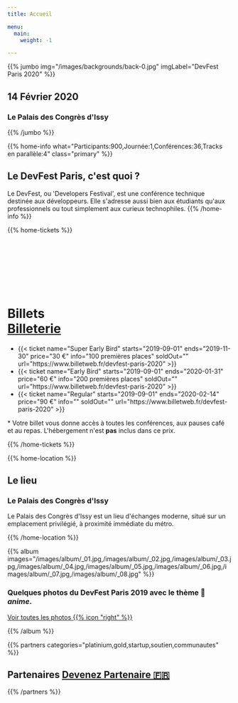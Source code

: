 ```yaml
---
title: Accueil

menu:
  main:
    weight: -1

---
```


{{% jumbo img="/images/backgrounds/back-0.jpg" imgLabel="DevFest Paris 2020" %}}

## 14 Février 2020
### Le Palais des Congrès d'Issy

<!-- <a class="btn primary btn-lg" style="margin-top: 1em;" href="https://docs.google.com/presentation/d/1oV9Wjrun0QAmyT_R4KbQJFCwY4NPJYpnuxZLUYrXsPU/edit?usp=sharing" target="_blank">Devenez Partenaire 🇫🇷</a> -->

<!--
<a class="btn primary btn-lg" href="https://conference-hall.io/public/event/HJRThubF4uYPkb7jSUxi">
    <svg class="icon icon-cfp"><use xlink:href="#cfp"></use></svg>Proposer une présentation
</a>
-->

{{% /jumbo %}}

<!-- ... -->

{{% home-info what="Participants:900,Journée:1,Conférences:36,Tracks en parallèle:4" class="primary" %}}
## Le DevFest Paris, c'est quoi&nbsp;?

Le DevFest, ou 'Developers Festival', est une conférence technique destinée aux développeurs. Elle s'adresse aussi bien aux étudiants qu'aux professionnels ou tout simplement aux curieux technophiles.
{{% /home-info %}}

<!--
{{< youtube-section link="ZQGRMJzi6yU" title="Les meilleurs moments 2018" class="" >}}
-->

<!-- ... -->

<!--
{{% home-speakers %}}
## Conférenciers en vedette

{{< button-link label="Proposer une présentation"
                url="https://conference-hall.io/public/event/HJRThubF4uYPkb7jSUxi"
                icon="cfp" >}}

{{< button-link label="Voir tous les conférenciers"
                url="./speakers"
                icon="right" >}}


{{% /home-speakers %}}
-->

<!-- ... -->

<!--
{{% home-subscribe class="primary" %}}

## Soyez notifié des dernières informations !

{{% /home-subscribe %}}
-->

<!-- ... -->

{{% home-tickets %}}
# Billets <a class="btn primary" href="https://www.billetweb.fr/devfest-paris-2020" target="_blank"><svg class="icon icon-cfp"><use xlink:href="#ticket"></use></svg>Billeterie</a>

<ul>
<li>{{< ticket name="Super Early Bird"
           starts="2019-09-01"
           ends="2019-11-30"
           price="30 €"
           info="100 premières places"
           soldOut=""
           url="https://www.billetweb.fr/devfest-paris-2020" >}}</li>
<li>{{< ticket name="Early Bird"
           starts="2019-09-01"
           ends="2020-01-31"
           price="60 €"
           info="200 premières places"
           soldOut=""
           url="https://www.billetweb.fr/devfest-paris-2020" >}}</li>
<li>{{< ticket name="Regular"
           starts="2019-09-01"
           ends="2020-02-14"
           price="90 €"
           info=""
           soldOut=""
           url="https://www.billetweb.fr/devfest-paris-2020" >}}</li>
</ul>

\* Votre billet vous donne accès à toutes les conférences, aux pauses café et au repas. L'hébergement n'est **pas** inclus dans ce prix.

{{% /home-tickets %}}

<!-- ... -->

{{% home-location %}}

## Le lieu

### Le Palais des Congrès d'Issy

Le Palais des Congrès d'Issy est un lieu d'échanges moderne,
situé sur un emplacement privilégié,
à proximité immédiate du métro.

{{% /home-location %}}

<!-- ... -->

{{% album images="/images/album/_01.jpg,/images/album/_02.jpg,/images/album/_03.jpg,/images/album/_04.jpg,/images/album/_05.jpg,/images/album/_06.jpg,/images/album/_07.jpg,/images/album/_08.jpg" %}}

### Quelques photos du **DevFest Paris 2019** avec le thème 👾 _anime_. 

<a class="btn primary" target="_blank" rel="noopener" href="https://photos.app.goo.gl/mqeEg2ixhHDZizVJ8">
    Voir toutes les photos
    {{% icon "right" %}}
</a>

{{% /album  %}}

<!-- ... -->


{{% partners categories="platinium,gold,startup,soutien,communautes" %}}

## Partenaires <a class="btn primary btn-lg" style="margin-top: 1em;" href="https://docs.google.com/presentation/d/1oV9Wjrun0QAmyT_R4KbQJFCwY4NPJYpnuxZLUYrXsPU/edit?usp=sharing" target="_blank">Devenez Partenaire 🇫🇷</a>

{{% /partners %}}
